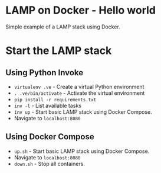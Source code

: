 # LAMP on Docker - Hello world

Simple example of a LAMP stack using Docker.

# Start the LAMP stack

## Using Python Invoke
 
- `virtualenv .ve` - Create a virtual Python environment
- `. .ve/bin/activate` - Activate the virtual environment
- `pip install -r requirements.txt`
- `inv -l` - List available tasks
- `inv up` - Start basic LAMP stack using Docker Compose.
- Navigate to `localhost:8080`

## Using Docker Compose

- `up.sh` - Start basic LAMP stack using Docker Compose.
- Navigate to `localhost:8080`
- `down.sh` - Stop all containers.
